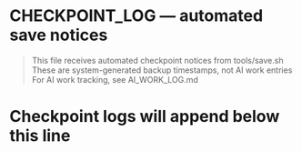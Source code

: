 # CHECKPOINT_LOG — automated save notices

> This file receives automated checkpoint notices from tools/save.sh
> These are system-generated backup timestamps, not AI work entries
> For AI work tracking, see AI_WORK_LOG.md

# Checkpoint logs will append below this line